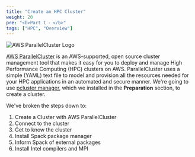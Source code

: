 ```yaml
---
title: "Create an HPC Cluster"
weight: 20
pre: "<b>Part I ⁃ </b>"
tags: ["HPC", "Overview"]
---
```


![AWS ParallelCluster Logo](/images/pcluster/aws-parallelclusterlogo.png)

[AWS ParallelCluster](https://github.com/aws/aws-parallelcluster) is an AWS-supported, open source cluster management tool that makes it easy for you to deploy and manage High Performance Computing (HPC) clusters on AWS. ParallelCluster uses a simple (YAML) text file to model and provision all the resources needed for your HPC applications in an automated and secure manner. We're going to use [pcluster manager](https://github.com/aws-samples/pcluster-manager), which we installed in the **Preparation** section, to  create a cluster.

We've broken the steps down to:

1. Create a Cluster with AWS ParallelCluster
2. Connect to the cluster
3. Get to know the cluster
4. Install Spack package manager
5. Inform Spack of external packages
6. Install Intel compilers and MPI
